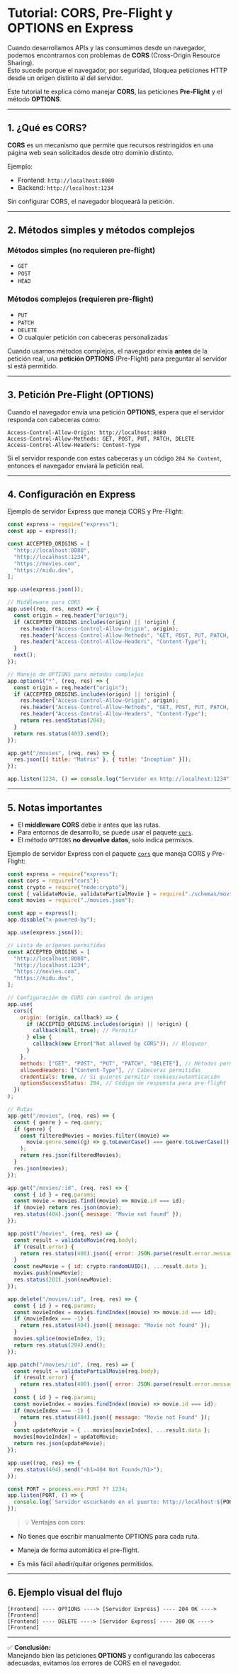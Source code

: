 # Tutorial: CORS, Pre-Flight y OPTIONS en Express

Cuando desarrollamos APIs y las consumimos desde un navegador, podemos encontrarnos con problemas de **CORS** (Cross-Origin Resource Sharing).  
Esto sucede porque el navegador, por seguridad, bloquea peticiones HTTP desde un origen distinto al del servidor.

Este tutorial te explica cómo manejar **CORS**, las peticiones **Pre-Flight** y el método **OPTIONS**.

---

## 1. ¿Qué es CORS?

**CORS** es un mecanismo que permite que recursos restringidos en una página web sean solicitados desde otro dominio distinto.

Ejemplo:

- Frontend: `http://localhost:8080`
- Backend: `http://localhost:1234`

Sin configurar CORS, el navegador bloqueará la petición.

---

## 2. Métodos simples y métodos complejos

### Métodos simples (no requieren pre-flight)

- `GET`
- `POST`
- `HEAD`

### Métodos complejos (requieren pre-flight)

- `PUT`
- `PATCH`
- `DELETE`
- O cualquier petición con cabeceras personalizadas

Cuando usamos métodos complejos, el navegador envía **antes** de la petición real, una **petición OPTIONS** (Pre-Flight) para preguntar al servidor si está permitido.

---

## 3. Petición Pre-Flight (OPTIONS)

Cuando el navegador envía una petición **OPTIONS**, espera que el servidor responda con cabeceras como:

```http
Access-Control-Allow-Origin: http://localhost:8080
Access-Control-Allow-Methods: GET, POST, PUT, PATCH, DELETE
Access-Control-Allow-Headers: Content-Type
```

Si el servidor responde con estas cabeceras y un código `204 No Content`, entonces el navegador enviará la petición real.

---

## 4. Configuración en Express

Ejemplo de servidor Express que maneja CORS y Pre-Flight:

```js
const express = require("express");
const app = express();

const ACCEPTED_ORIGINS = [
  "http://localhost:8080",
  "http://localhost:1234",
  "https://movies.com",
  "https://midu.dev",
];

app.use(express.json());

// Middleware para CORS
app.use((req, res, next) => {
  const origin = req.header("origin");
  if (ACCEPTED_ORIGINS.includes(origin) || !origin) {
    res.header("Access-Control-Allow-Origin", origin);
    res.header("Access-Control-Allow-Methods", "GET, POST, PUT, PATCH, DELETE");
    res.header("Access-Control-Allow-Headers", "Content-Type");
  }
  next();
});

// Manejo de OPTIONS para métodos complejos
app.options("*", (req, res) => {
  const origin = req.header("origin");
  if (ACCEPTED_ORIGINS.includes(origin) || !origin) {
    res.header("Access-Control-Allow-Origin", origin);
    res.header("Access-Control-Allow-Methods", "GET, POST, PUT, PATCH, DELETE");
    res.header("Access-Control-Allow-Headers", "Content-Type");
    return res.sendStatus(204);
  }
  return res.status(403).send();
});

app.get("/movies", (req, res) => {
  res.json([{ title: "Matrix" }, { title: "Inception" }]);
});

app.listen(1234, () => console.log("Servidor en http://localhost:1234"));
```

---

## 5. Notas importantes

- El **middleware CORS** debe ir antes que las rutas.
- Para entornos de desarrollo, se puede usar el paquete [`cors`](https://www.npmjs.com/package/cors).
- El método `OPTIONS` **no devuelve datos**, solo indica permisos.

Ejemplo de servidor Express con el paquete [`cors`](https://www.npmjs.com/package/cors) que maneja CORS y Pre-Flight:

```js
const express = require("express");
const cors = require("cors");
const crypto = require("node:crypto");
const { validateMovie, validatePartialMovie } = require("./schemas/movies.js");
const movies = require("./movies.json");

const app = express();
app.disable("x-powered-by");

app.use(express.json());

// Lista de orígenes permitidos
const ACCEPTED_ORIGINS = [
  "http://localhost:8080",
  "http://localhost:1234",
  "https://movies.com",
  "https://midu.dev",
];

// Configuración de CORS con control de origen
app.use(
  cors({
    origin: (origin, callback) => {
      if (ACCEPTED_ORIGINS.includes(origin) || !origin) {
        callback(null, true); // Permitir
      } else {
        callback(new Error("Not allowed by CORS")); // Bloquear
      }
    },
    methods: ["GET", "POST", "PUT", "PATCH", "DELETE"], // Métodos permitidos
    allowedHeaders: ["Content-Type"], // Cabeceras permitidas
    credentials: true, // Si quieres permitir cookies/autenticación
    optionsSuccessStatus: 204, // Código de respuesta para pre-flight
  })
);

// Rutas
app.get("/movies", (req, res) => {
  const { genre } = req.query;
  if (genre) {
    const filteredMovies = movies.filter((movie) =>
      movie.genre.some((g) => g.toLowerCase() === genre.toLowerCase())
    );
    return res.json(filteredMovies);
  }
  res.json(movies);
});

app.get("/movies/:id", (req, res) => {
  const { id } = req.params;
  const movie = movies.find((movie) => movie.id === id);
  if (movie) return res.json(movie);
  res.status(404).json({ message: "Movie not found" });
});

app.post("/movies", (req, res) => {
  const result = validateMovie(req.body);
  if (result.error) {
    return res.status(400).json({ error: JSON.parse(result.error.message) });
  }
  const newMovie = { id: crypto.randomUUID(), ...result.data };
  movies.push(newMovie);
  res.status(201).json(newMovie);
});

app.delete("/movies/:id", (req, res) => {
  const { id } = req.params;
  const movieIndex = movies.findIndex((movie) => movie.id === id);
  if (movieIndex === -1) {
    return res.status(404).json({ message: "Movie not found" });
  }
  movies.splice(movieIndex, 1);
  return res.status(204).end();
});

app.patch("/movies/:id", (req, res) => {
  const result = validatePartialMovie(req.body);
  if (result.error) {
    return res.status(400).json({ error: JSON.parse(result.error.message) });
  }
  const { id } = req.params;
  const movieIndex = movies.findIndex((movie) => movie.id === id);
  if (movieIndex === -1) {
    return res.status(404).json({ message: "Movie not Found" });
  }
  const updateMovie = { ...movies[movieIndex], ...result.data };
  movies[movieIndex] = updateMovie;
  return res.json(updateMovie);
});

app.use((req, res) => {
  res.status(404).send("<h1>404 Not Found</h1>");
});

const PORT = process.env.PORT ?? 1234;
app.listen(PORT, () => {
  console.log(`Servidor escuchando en el puerto: http://localhost:${PORT}`);
});
```

> 💡 Ventajas con cors:

- No tienes que escribir manualmente OPTIONS para cada ruta.

- Maneja de forma automática el pre-flight.

- Es más fácil añadir/quitar orígenes permitidos.

---

## 6. Ejemplo visual del flujo

```
[Frontend] ---- OPTIONS ----> [Servidor Express] ---- 204 OK ----> [Frontend]
[Frontend] ---- DELETE ----> [Servidor Express] ---- 200 OK ----> [Frontend]
```

---

✅ **Conclusión:**  
Manejando bien las peticiones **OPTIONS** y configurando las cabeceras adecuadas, evitamos los errores de CORS en el navegador.
